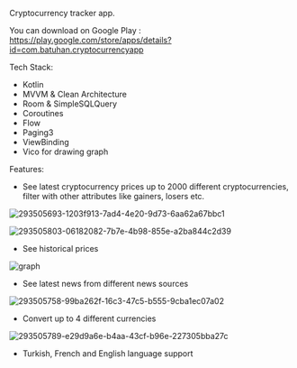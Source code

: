 Cryptocurrency tracker app.

You can download on Google Play : https://play.google.com/store/apps/details?id=com.batuhan.cryptocurrencyapp

Tech Stack:

- Kotlin
- MVVM & Clean Architecture
- Room & SimpleSQLQuery
- Coroutines
- Flow
- Paging3
- ViewBinding
- Vico for drawing graph

Features:

- See latest cryptocurrency prices up to 2000 different cryptocurrencies, filter with other attributes like gainers, losers etc.
  
![293505693-1203f913-7ad4-4e20-9d73-6aa62a67bbc1](https://github.com/batuozturk/Cryptocurrencyapp/assets/57419510/88efb86d-b350-483e-a6db-3a91567ad560)

![293505803-06182082-7b7e-4b98-855e-a2ba844c2d39](https://github.com/batuozturk/Cryptocurrencyapp/assets/57419510/eec83a8c-9a27-45e6-a419-29e67dc811f3)

- See historical prices

![graph](https://github.com/batuozturk/Cryptocurrencyapp/assets/57419510/c7396cd2-87df-4330-bd50-a7b06568b568)

- See latest news from different news sources

![293505758-99ba262f-16c3-47c5-b555-9cba1ec07a02](https://github.com/batuozturk/Cryptocurrencyapp/assets/57419510/531b8398-77d9-4e57-a36e-06d40bd91072)


- Convert up to 4 different currencies
 
![293505789-e29d9a6e-b4aa-43cf-b96e-227305bba27c](https://github.com/batuozturk/Cryptocurrencyapp/assets/57419510/0e3c8eef-ecdb-4ac9-8ced-28127920fb64)


- Turkish, French and English language support
